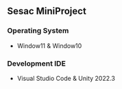 ## Sesac MiniProject

### Operating System
- Window11 & Window10

### Development IDE
- Visual Studio Code & Unity 2022.3
